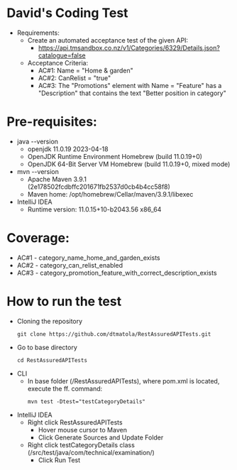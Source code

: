 # David's Coding Test
* Requirements:
  * Create an automated acceptance test of the given API:
    * https://api.tmsandbox.co.nz/v1/Categories/6329/Details.json?catalogue=false
  * Acceptance Criteria:
    * AC#1: Name = "Home & garden"
    * AC#2: CanRelist = "true"
    * AC#3: The "Promotions" element with Name = "Feature" has a "Description" that contains the text "Better position in category"

# Pre-requisites:
* java --version
  * openjdk 11.0.19 2023-04-18
  * OpenJDK Runtime Environment Homebrew (build 11.0.19+0)
  * OpenJDK 64-Bit Server VM Homebrew (build 11.0.19+0, mixed mode)
* mvn --version
  * Apache Maven 3.9.1 (2e178502fcdbffc201671fb2537d0cb4b4cc58f8)
  * Maven home: /opt/homebrew/Cellar/maven/3.9.1/libexec
* IntelliJ IDEA
  * Runtime version: 11.0.15+10-b2043.56 x86_64

# Coverage:
  * AC#1 - category_name_home_and_garden_exists
  * AC#2 - category_can_relist_enabled
  * AC#3 - category_promotion_feature_with_correct_description_exists

# How to run the test
* Cloning the repository
  ```
  git clone https://github.com/dtmatola/RestAssuredAPITests.git
  ```
* Go to base directory
  ```
  cd RestAssuredAPITests
  ```
* CLI
  * In base folder (/RestAssuredAPITests), where pom.xml is located, execute the ff. command:
    ```
    mvn test -Dtest="testCategoryDetails"
    ```
* IntelliJ IDEA
  * Right click RestAssuredAPITests
    * Hover mouse cursor to Maven
    * Click Generate Sources and Update Folder
  * Right click testCategoryDetails class (/src/test/java/com/technical/examination/)
    * Click Run Test
